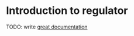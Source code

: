 # Introduction to regulator

TODO: write [great documentation](http://jacobian.org/writing/what-to-write/)
